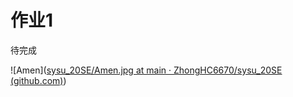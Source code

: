 # 作业1
待完成

![Amen]([sysu_20SE/Amen.jpg at main · ZhongHC6670/sysu_20SE (github.com)](https://github.com/ZhongHC6670/sysu_20SE/blob/main/homework1/pictures/Amen.jpg))
